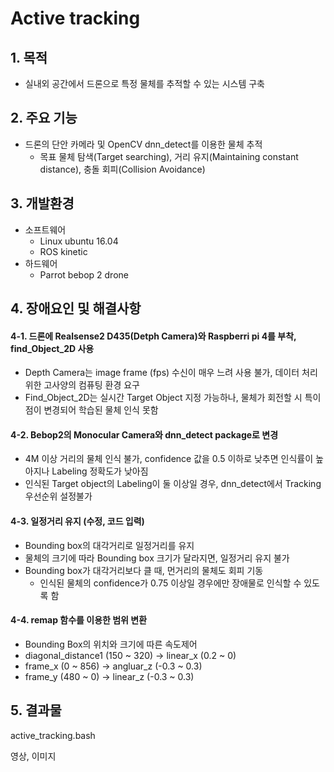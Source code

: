 Active tracking
==============
## 1. 목적
* 실내외 공간에서 드론으로 특정 물체를 추적할 수 있는 시스템 구축

## 2. 주요 기능
* 드론의 단안 카메라 및 OpenCV dnn_detect를 이용한 물체 추적 
  - 목표 물체 탐색(Target searching), 거리 유지(Maintaining constant distance), 충돌 회피(Collision Avoidance)

## 3. 개발환경
* 소프트웨어
  - Linux ubuntu 16.04
  - ROS kinetic
* 하드웨어
  - Parrot bebop 2 drone

## 4. 장애요인 및 해결사항

#### 4-1. 드론에 Realsense2 D435(Detph Camera)와 Raspberri pi 4를 부착, find_Object_2D 사용
  * Depth Camera는 image frame (fps) 수신이 매우 느려 사용 불가, 데이터 처리 위한 고사양의 컴퓨팅 환경 요구
  * Find_Object_2D는 실시간 Target Object 지정 가능하나, 물체가 회전할 시 특이점이 변경되어 학습된 물체 인식 못함
  
#### 4-2. Bebop2의 Monocular Camera와 dnn_detect package로 변경 
  * 4M 이상 거리의 물체 인식 불가, confidence 값을 0.5 이하로 낮추면 인식률이 높아지나 Labeling 정확도가 낮아짐
  * 인식된 Target object의 Labeling이 둘 이상일 경우, dnn_detect에서 Tracking 우선순위 설정불가 
  
#### 4-3. 일정거리 유지 (수정, 코드 입력)
  * Bounding box의 대각거리로 일정거리를 유지
  * 물체의 크기에 따라 Bounding box 크기가 달라지면, 일정거리 유지 불가
  * Bounding box가 대각거리보다 클 때, 먼거리의 물체도 회피 기동
    - 인식된 물체의 confidence가 0.75 이상일 경우에만 장애물로 인식할 수 있도록 함
  
#### 4-4. remap 함수를 이용한 범위 변환
  * Bounding Box의 위치와 크기에 따른 속도제어
  * diagonal_distance1 (150 ~ 320) →  linear_x (0.2 ~ 0)
  * frame_x (0 ~ 856) →  angluar_z (-0.3 ~ 0.3)
  * frame_y (480 ~ 0) →  linear_z (-0.3 ~ 0.3)  

## 5. 결과물
active_tracking.bash

영상, 이미지

